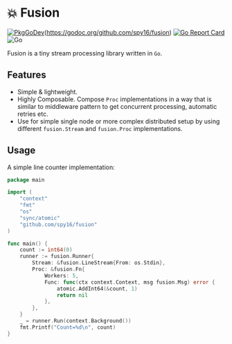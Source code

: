 # 💥 Fusion

[![PkgGoDev](https://pkg.go.dev/badge/github.com/spy16/fusion)](https://pkg.go.dev/github.com/spy16/fusion)(https://godoc.org/github.com/spy16/fusion) [![Go Report Card](https://goreportcard.com/badge/github.com/spy16/fusion)](https://goreportcard.com/report/github.com/spy16/fusion) ![Go](https://github.com/spy16/fusion/workflows/Go/badge.svg?branch=master)

Fusion is a tiny stream processing library written in `Go`.

## Features

* Simple & lightweight.
* Highly Composable. Compose `Proc` implementations in a way that is similar to 
  middleware pattern to get concurrent processing, automatic retries etc.
* Use for simple single node or more complex distributed setup by using different
  `fusion.Stream` and `fusion.Proc` implementations.

## Usage

A simple line counter implementation:

```go
package main

import (
	"context"
	"fmt"
	"os"
	"sync/atomic"
	"github.com/spy16/fusion"
)

func main() {
	count := int64(0)
	runner := fusion.Runner{
		Stream: &fusion.LineStream{From: os.Stdin},
		Proc: &fusion.Fn{
			Workers: 5,
			Func: func(ctx context.Context, msg fusion.Msg) error {
				atomic.AddInt64(&count, 1)
				return nil
			},
		},
	}
	_ = runner.Run(context.Background())
	fmt.Printf("Count=%d\n", count)
}
```
